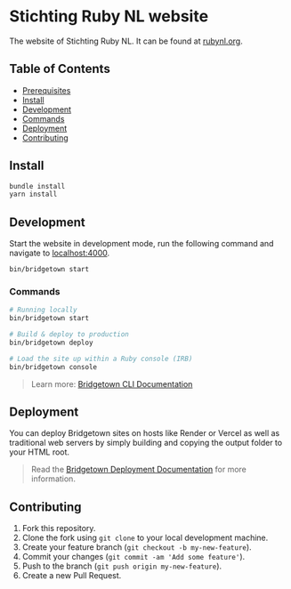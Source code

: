 # Stichting Ruby NL website

The website of Stichting Ruby NL. It can be found at [rubynl.org](https://rubynl.org).

## Table of Contents

- [Prerequisites](#prerequisites)
- [Install](#install)
- [Development](#development)
- [Commands](#commands)
- [Deployment](#deployment)
- [Contributing](#contributing)

## Install

```sh
bundle install
yarn install
```

## Development

Start the website in development mode, run the following command and navigate to [localhost:4000](https://localhost:4000/).

```
bin/bridgetown start
```

### Commands

```sh
# Running locally
bin/bridgetown start

# Build & deploy to production
bin/bridgetown deploy

# Load the site up within a Ruby console (IRB)
bin/bridgetown console
```

> Learn more: [Bridgetown CLI Documentation](https://www.bridgetownrb.com/docs/command-line-usage)

## Deployment

You can deploy Bridgetown sites on hosts like Render or Vercel as well as traditional web servers by simply building and copying the output folder to your HTML root.

> Read the [Bridgetown Deployment Documentation](https://www.bridgetownrb.com/docs/deployment) for more information.

## Contributing

1. Fork this repository.
2. Clone the fork using `git clone` to your local development machine.
3. Create your feature branch (`git checkout -b my-new-feature`).
4. Commit your changes (`git commit -am 'Add some feature'`).
5. Push to the branch (`git push origin my-new-feature`).
6. Create a new Pull Request.
